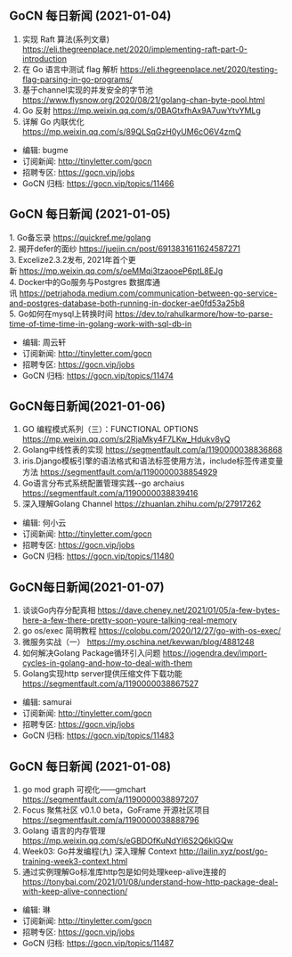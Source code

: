 ## GoCN 每日新闻 (2021-01-04)

1. 实现 Raft 算法(系列文章) https://eli.thegreenplace.net/2020/implementing-raft-part-0-introduction
2. 在 Go 语言中测试 flag 解析 https://eli.thegreenplace.net/2020/testing-flag-parsing-in-go-programs/
3. 基于channel实现的并发安全的字节池 https://www.flysnow.org/2020/08/21/golang-chan-byte-pool.html
4. Go 反射 https://mp.weixin.qq.com/s/0BAGtxfhAx9A7uwYtvYMLg
5. 详解 Go 内联优化 https://mp.weixin.qq.com/s/89QLSqGzH0yUM6cO6V4zmQ

* 编辑: bugme
* 订阅新闻: http://tinyletter.com/gocn
* 招聘专区: https://gocn.vip/jobs
* GoCN 归档: https://gocn.vip/topics/11466

## GoCN 每日新闻 (2021-01-05)

1. Go备忘录 https://quickref.me/golang  
2. 揭开defer的面纱 https://juejin.cn/post/6913831611624587271  
3. Excelize2.3.2发布, 2021年首个更新 https://mp.weixin.qq.com/s/oeMMqi3tzaooeP6ptL8EJg  
4. Docker中的Go服务与Postgres 数据库通讯 https://petrjahoda.medium.com/communication-between-go-service-and-postgres-database-both-running-in-docker-ae0fd53a25b8  
5. Go如何在mysql上转换时间 https://dev.to/rahulkarmore/how-to-parse-time-of-time-time-in-golang-work-with-sql-db-in  

* 编辑: 周云轩
* 订阅新闻: http://tinyletter.com/gocn
* 招聘专区: https://gocn.vip/jobs
* GoCN 归档: https://gocn.vip/topics/11474


## GoCN每日新闻(2021-01-06)

1. GO 编程模式系列（三）：FUNCTIONAL OPTIONS https://mp.weixin.qq.com/s/2RjaMky4F7LKw_Hdukv8yQ
2. Golang中线性表的实现 https://segmentfault.com/a/1190000038836868
3. iris.Django模板引擎的语法格式和语法标签使用方法，include标签传递变量方法  https://segmentfault.com/a/1190000038854929
4. Go语言分布式系统配置管理实践--go archaius https://segmentfault.com/a/1190000038839416
5. 深入理解Golang Channel https://zhuanlan.zhihu.com/p/27917262

* 编辑: 何小云
* 订阅新闻: http://tinyletter.com/gocn
* 招聘专区: https://gocn.vip/jobs
* GoCN 归档: https://gocn.vip/topics/11480

## GoCN每日新闻(2021-01-07)

1. 谈谈Go内存分配真相 https://dave.cheney.net/2021/01/05/a-few-bytes-here-a-few-there-pretty-soon-youre-talking-real-memory
2. go os/exec 简明教程 https://colobu.com/2020/12/27/go-with-os-exec/
3. 微服务实战（一） https://my.oschina.net/kevwan/blog/4881248
4. 如何解决Golang Package循环引入问题 https://jogendra.dev/import-cycles-in-golang-and-how-to-deal-with-them
5. Golang实现http server提供压缩文件下载功能 https://segmentfault.com/a/1190000038867527

- 编辑: samurai
- 订阅新闻: http://tinyletter.com/gocn
- 招聘专区: https://gocn.vip/jobs
- GoCN 归档: https://gocn.vip/topics/11483

## GoCN 每日新闻 (2021-01-08)

1. go mod graph 可视化——gmchart https://segmentfault.com/a/1190000038897207
2. Focus 聚焦社区 v0.1.0 beta，GoFrame 开源社区项目 https://segmentfault.com/a/1190000038888796
3. Golang 语言的内存管理 https://mp.weixin.qq.com/s/eGBDOfKuNdYI6S2Q6klGQw
4. Week03: Go并发编程(九) 深入理解 Context http://lailin.xyz/post/go-training-week3-context.html
5. 通过实例理解Go标准库http包是如何处理keep-alive连接的 https://tonybai.com/2021/01/08/understand-how-http-package-deal-with-keep-alive-connection/

- 编辑: 琳 
- 订阅新闻: http://tinyletter.com/gocn
- 招聘专区: https://gocn.vip/jobs
- GoCN 归档: https://gocn.vip/topics/11487
